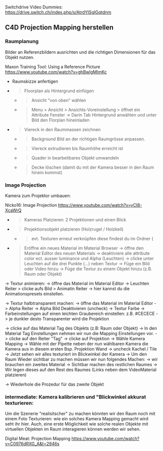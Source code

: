 Switchdrive Video Dummies: 
https://drive.switch.ch/index.php/s/AtrdYISgIGqtdnm

## C4D Projection Mapping herstellen
### Raumplanung
Bilder an Referenzbildern ausrichten und die richtigen Dimensionen für das Objekt nutzen. 

Maxon Training Tool: 
Using a Reference Picture
https://www.youtube.com/watch?v=ghBwlgMImKc

- Raumskizze anfertigen
- > Floorplan als Hintergrund einfügen
	- > Ansicht "von oben" wählen 
	- > Menu > Ansicht > Ansichts-Voreinstellung > öffnet ein Attribute Fenster 
		-> Darin Tab Hintergrund anwählen und unter Bild den Florplan hineinladen

- > Viereck in den Raummassen zeichnen 
	- > Background Bild an der richtigen Raumgrösse anpassen. 
	- > Viereck extrudieren bis Raumhöhe erreicht ist
	- > Quader in bearbeitbares Objekt umwandeln 
	- > Decke löschen (damit du mit der Kamera besser in den Raum hinein kommst)


### Image Projection
Kamera zum Projektor umbauen:

Nicko16:
Image Projection
https://www.youtube.com/watch?v=yCI8-XcaWrQ

- > Kameras Platzieren: 2 Projektionen und einen Blick
- > Projektionsobjekt platzieren (Holzrugel / Holzkeil) 
	- > evt. Texturen erneut verknüpfen diese findest du im Ordner (

- > Eröffne ein neues Material im Material Browser
	-> öffne den Material Editor des neuen Materials
	-> deaktiviere alle attribute color ect. ausser luminance und Alpha (Leuchten)
	-> clicke unter Leuchten auf die drei Punkte (...) neben Textur
	-> Füge ein Bild oder Video hinzu 
	-> Füge die Textur zu einem Objekt hinzu (z.B. Raum oder Objekt)

-> Textur animieren: 
		-> öffne das Material im Material Editor
		-> Leuchten Reiter > clicke aufs Bild > Animatin Reiter
		-> hier kannst du die Animationspresets einstellen. 

-> Textur halbtransparent machen: 
		-> öffne das Material im Material Editor
		->  Alpha Reiter 
		-> Alpha Bild Deaktivieren (uncheck)
		-> Textur Farbe 
		-> Farbeinstellungen auf einen leichten Graubereich einstellen: z.B. #CECECE
		-> je dunkler desto Transparenter wird die Projektion
		
-> clicke auf das Material Tag des Objekts (z.B: Raum oder Objekt)
		-> In den Material Tag Einstellungen nehmen wir nun die Mapping Einstellungen vor. 
		-> clicke auf den Reiter "Tag"
		-> clicke auf Projektion 
		-> Wähle Kamera Mapping
		-> Wähle mit der Pipette neben der nun wählbaren Kamera die Kamera aus in diesem ersten Bsp. Projektion Wand 
		-> uncheck Kachel / Tile 
		-> Jetzt sehen wir alles texturiert im Blickwinkel der Kamera
		-> Um den Raum Wieder sichtbar zu machen müssen wir nun folgendes Machen:
		-> wir brauchen ein zweites Material
		-> Sichtbar machen des restlichen Raumes
		-> Wir legen dieses auf den Rest des Raumes (Links neben dem VideoMaterial platzieren)

-> Wiederhole die Prozedur für das zweite Objekt
		
		

### intermediate: Kamera kalibrieren und "Blickwinkel akkurat texturieren: 
Um die Szenerie "realisitscher" zu machen könnten wir den Raum noch mit einem Foto Texturieren: wie ein solches Kamera Mapping gemacht wird seht ihr hier. 
Auch, eine erste Möglichkeit wie solche realen Objekte mit virtuellen Objekten im Raum interagieren können werden wir sehen. 

Digital Meat: 
Projection Mapping
https://www.youtube.com/watch?v=C0976dRXG_A&t=2946s
